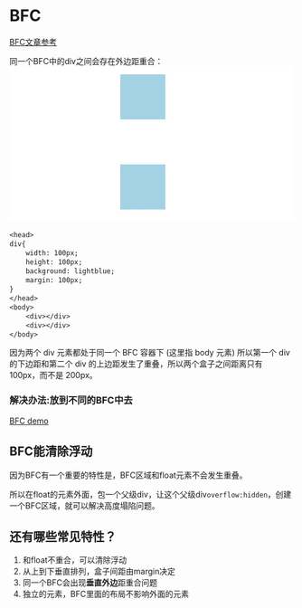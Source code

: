 # BFC

[BFC文章参考](https://segmentfault.com/a/1190000013647777#articleHeader0)

同一个BFC中的div之间会存在外边距重合： ![](../.gitbook/assets/15375205343584%20%281%29.jpg)

```text
<head>
div{
    width: 100px;
    height: 100px;
    background: lightblue;
    margin: 100px;
}
</head>
<body>
    <div></div>
    <div></div>
</body>
```

因为两个 div 元素都处于同一个 BFC 容器下 \(这里指 body 元素\) 所以第一个 div 的下边距和第二个 div 的上边距发生了重叠，所以两个盒子之间距离只有 100px，而不是 200px。

### 解决办法:放到不同的BFC中去

[BFC demo](https://codepen.io/singsingasong/pen/JazbzQ)

## BFC能清除浮动

因为BFC有一个重要的特性是，BFC区域和float元素不会发生重叠。

所以在float的元素外面，包一个父级div，让这个父级div`overflow:hidden`，创建一个BFC区域，就可以解决高度塌陷问题。

## 还有哪些常见特性？

1. 和float不重合，可以清除浮动
2. 从上到下垂直排列，盒子间距由margin决定
3. 同一个BFC会出现**垂直外边**距重合问题
4. 独立的元素，BFC里面的布局不影响外面的元素

